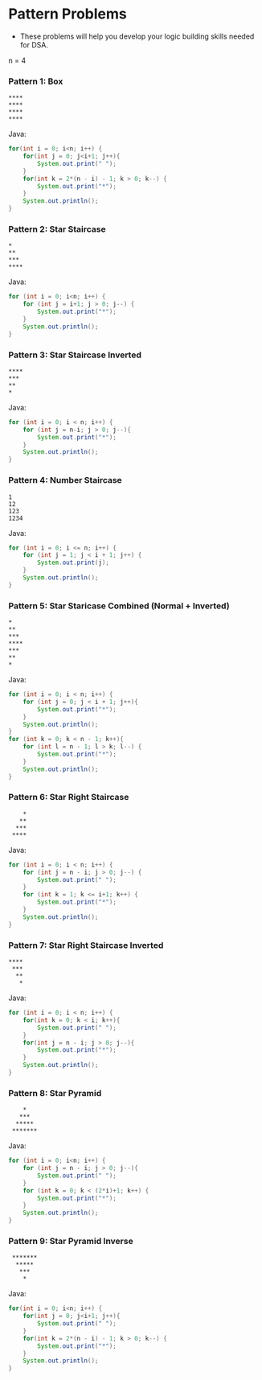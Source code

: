 # Pattern Problems
- These problems will help you develop your logic building skills needed for DSA.

n = 4

### Pattern 1: Box
````
****
****
****
****
````

Java:

````java
for(int i = 0; i<n; i++) {
    for(int j = 0; j<i+1; j++){
        System.out.print(" ");
    }
    for(int k = 2*(n - i) - 1; k > 0; k--) {
        System.out.print("*");
    }
    System.out.println();
}
````

### Pattern 2: Star Staircase
````
*
**
***
****
````

Java:

````java
for (int i = 0; i<n; i++) {
    for (int j = i+1; j > 0; j--) {
        System.out.print("*");
    }
    System.out.println();
}
````

### Pattern 3: Star Staircase Inverted
````
****
***
**
*
````

Java:

````java
for (int i = 0; i < n; i++) {
    for (int j = n-i; j > 0; j--){
        System.out.print("*");
    }
    System.out.println();
}
````

### Pattern 4: Number Staircase
````
1
12
123
1234
````

Java:

````java
for (int i = 0; i <= n; i++) {
    for (int j = 1; j < i + 1; j++) {
        System.out.print(j);
    }
    System.out.println();
}
````

### Pattern 5: Star Staricase Combined (Normal + Inverted)
````
*
**
***
****
***
**
*
````

Java:

````java
for (int i = 0; i < n; i++) {
    for (int j = 0; j < i + 1; j++){
        System.out.print("*");
    }
    System.out.println();
}
for (int k = 0; k < n - 1; k++){
    for (int l = n - 1; l > k; l--) {
        System.out.print("*");
    }
    System.out.println();
}
````

### Pattern 6: Star Right Staircase
````
    *
   **
  ***
 ****
````

Java:

````java
for (int i = 0; i < n; i++) {
    for (int j = n - i; j > 0; j--) {
        System.out.print(" ");
    }
    for (int k = 1; k <= i+1; k++) {
        System.out.print("*");
    }
    System.out.println();
}
````
### Pattern 7: Star Right Staircase Inverted
````
****
 ***
  **
   *
````

Java:

````java
for (int i = 0; i < n; i++) {
    for(int k = 0; k < i; k++){
        System.out.print(" ");
    }
    for(int j = n - i; j > 0; j--){
        System.out.print("*");
    }
    System.out.println();
}
````

### Pattern 8: Star Pyramid
````
    *
   ***
  *****
 *******
````

Java:

````java
for (int i = 0; i<n; i++) {
    for (int j = n - i; j > 0; j--){
        System.out.print(" ");
    }
    for (int k = 0; k < (2*i)+1; k++) {
        System.out.print("*");
    }
    System.out.println();
}
````
### Pattern 9: Star Pyramid Inverse
````
 *******
  *****
   ***
    *
````

Java:

````java
for(int i = 0; i<n; i++) {
    for(int j = 0; j<i+1; j++){
        System.out.print(" ");
    }
    for(int k = 2*(n - i) - 1; k > 0; k--) {
        System.out.print("*");
    }
    System.out.println();
}
````

